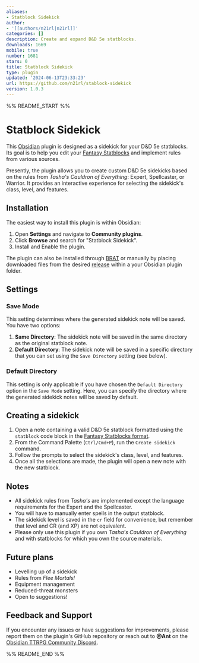 ```yaml
---
aliases:
- Statblock Sidekick
author:
- '[[authors/n21rl|n21rl]]'
categories: []
description: Create and expand D&D 5e statblocks.
downloads: 1669
mobile: true
number: 1681
stars: 0
title: Statblock Sidekick
type: plugin
updated: '2024-06-13T23:33:23'
url: https://github.com/n21rl/stablock-sidekick
version: 1.0.3
---
```


%% README_START %%

# Statblock Sidekick
This [Obsidian](https://obsidian.md/) plugin is designed as a sidekick for your D&D 5e statblocks. Its goal is to help you edit your [Fantasy Statblocks](https://github.com/javalent/fantasy-statblocks) and implement rules from various sources.

Presently, the plugin allows you to create custom D&D 5e sidekicks based on the rules from *Tasha's Cauldron of Everything*: Expert, Spellcaster, or Warrior. It provides an interactive experience for selecting the sidekick's class, level, and features.

## Installation
The easiest way to install this plugin is within Obsidian:
1. Open **Settings** and navigate to **Community plugins**.
2. Click **Browse** and search for "Statblock Sidekick".
3. Install and Enable the plugin.

The plugin can also be installed through [BRAT](https://github.com/TfTHacker/obsidian42-brat) or manually by placing 
downloaded files from the desired [release](https://github.com/n21rl/stablock-sidekick/releases/) within a your Obsidian plugin folder.

## Settings
### Save Mode
This setting determines where the generated sidekick note will be saved. You have two options:
1. **Same Directory**: The sidekick note will be saved in the same directory as the original statblock note.
2. **Default Directory**: The sidekick note will be saved in a specific directory that you can set using the `Save Directory` setting (see below).
### Default Directory
This setting is only applicable if you have chosen the `Default Directory` option in the `Save Mode` setting. Here, you can specify the directory where the generated sidekick notes will be saved by default.

## Creating a sidekick
1. Open a note containing a valid D&D 5e statblock formatted using the `statblock` code block in the [Fantasy Statblocks format](https://plugins.javalent.com/statblock/layouts/integrated/dnd5e).
2. From the Command Palette (`Ctrl/Cmd+P`), run the `Create sidekick` command.
3. Follow the prompts to select the sidekick's class, level, and features.
4. Once all the selections are made, the plugin will open a new note with the new statblock.

## Notes
- All sidekick rules from *Tasha's* are implemented except the language requirements for the Expert and the Spellcaster.
- You will have to manually enter spells in the output statblock.
- The sidekick level is saved in the `cr` field for convenience, but remember that level and CR (and XP) are not equivalent.
- Please only use this plugin if you own *Tasha's Cauldron of Everything* and with statblocks for which you own the source materials.

## Future plans
- Levelling up of a sidekick
- Rules from *Flee Mortals!*
- Equipment management
- Reduced-threat monsters
- Open to suggestions!

## Feedback and Support
If you encounter any issues or have suggestions for improvements, please report them on the plugin's GitHub repository or reach out to **@Ant** on the [Obsidian TTRPG Community Discord](https://discord.gg/sur9nSTf).

%% README_END %%